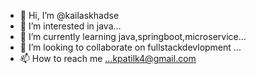 - 👋 Hi, I’m @kailaskhadse
- 👀 I’m interested in java...
- 🌱 I’m currently learning java,springboot,microservice...
- 💞️ I’m looking to collaborate on fullstackdevlopment ...
- 📫 How to reach me ...kpatilk4@gmail.com

<!---
kailaskhadse/kailaskhadse is a ✨ special ✨ repository because its `README.md` (this file) appears on your GitHub profile.
You can click the Preview link to take a look at your changes.
--->
